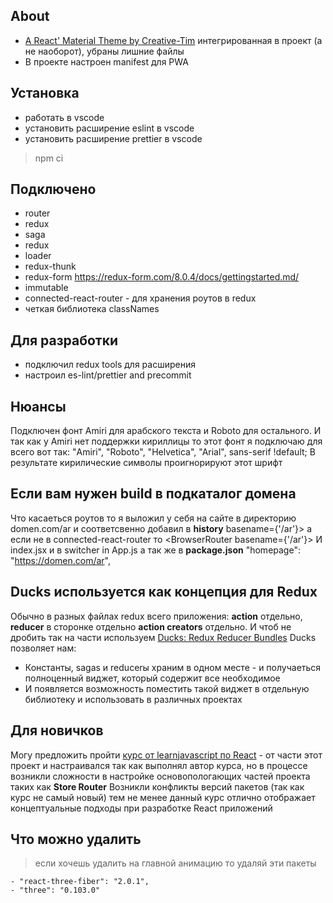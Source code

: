 ## About

- [A React' Material Theme by Creative-Tim](https://demos.creative-tim.com/material-kit-react/) интегрированная в проект (а не наоборот), убраны лишние файлы
- В проекте настроен manifest для PWA

## Установка

- работать в vscode
- установить расширение eslint в vscode
- установить расширение prettier в vscode

> npm ci

## Подключено

- router
- redux
- saga
- redux
- loader
- redux-thunk
- redux-form https://redux-form.com/8.0.4/docs/gettingstarted.md/
- immutable
- connected-react-router - для хранения роутов в redux
- четкая библиотека classNames

## Для разработки

- подключил redux tools для расширения
- настроил es-lint/prettier and precommit

## Нюансы

Подключен фонт Amiri для арабского текста и Roboto для остального. И так как у Amiri нет поддержки кириллицы то этот фонт я подключаю для всего вот так: "Amiri", "Roboto", "Helvetica", "Arial", sans-serif !default;
В результате кирилические символы проигнорируют этот шрифт

## Если вам нужен build в подкаталог домена

Что касаеться роутов то я выложил у себя на сайте в директорию domen.com/ar
и соответсвенно добавил в **history** basename={'/ar'}> а если не в connected-react-router то <BrowserRouter basename={'/ar'}> И index.jsx и **<Redirect to='/'/>** в switcher in App.js
a так же в **package.json** "homepage": "https://domen.com/ar",

## Ducks используется как концепция для Redux

Обычно в разных файлах redux всего приложения: **action** отдельно, **reducer** в сторонке отдельно
**action creators** отдельно. И чтоб не дробить так на части используем [Ducks: Redux Reducer Bundles](https://github.com/erikras/ducks-modular-redux)
Ducks позволяет нам:

- Константы, sagas и reducerы храним в одном месте - и получаеться полноценный виджет, который содержит все необходимое
- И появляется возможность поместить такой виджет в отдельную библиотеку и использовать в различных проектах

## Для новичков

Могу предложить пройти [курс от learnjavascript по React](https://coursehunters.net/course/prodvinutyy-kurs-po-react-js) - от части этот проект и настраивался так как выполнял автор курса, но в процессе возникли сложности в настройке основопологающих частей проекта таких как **Store Router** Возникли конфликты версий пакетов (так как курс не самый новый) тем не менее данный курс отлично отображает концептуальные подходы при разработке React приложений

## Что можно удалить

> если хочешь удалить на главной анимацию то удаляй эти пакеты

    - "react-three-fiber": "2.0.1",
    - "three": "0.103.0"
